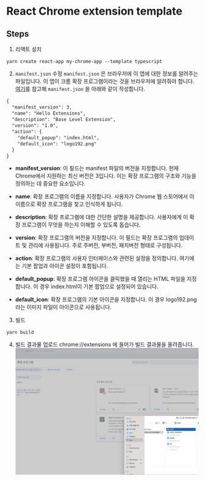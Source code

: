 # React Chrome extension template

## Steps

1. 리액트 설치

```
yarn create react-app my-chrome-app --template typescript
```

2. `manifest.json` 수정
   `manifest.json` 은 브라우저에 이 앱에 대한 정보를 알려주는 파일입니다. 이 앱이 크롬 확장 프로그램이라는 것을 브라우저에 알려줘야 합니다.
   [여기](https://developer.chrome.com/docs/extensions/get-started/tutorial/hello-world?hl=ko)를 참고해 `manifest.json` 을 아래와 같이 작성합니다.

```
{
  "manifest_version": 3,
  "name": "Hello Extensions",
  "description": "Base Level Extension",
  "version": "1.0",
  "action": {
    "default_popup": "index.html",
    "default_icon": "logo192.png"
  }
}
```

- **manifest_version**: 이 필드는 manifest 파일의 버전을 지정합니다. 현재 Chrome에서 지원하는 최신 버전은 3입니다. 이는 확장 프로그램의 구조와 기능을 정의하는 데 중요한 요소입니다.

- **name**: 확장 프로그램의 이름을 지정합니다. 사용자가 Chrome 웹 스토어에서 이 이름으로 확장 프로그램을 찾고 인식하게 됩니다.

- **description**: 확장 프로그램에 대한 간단한 설명을 제공합니다. 사용자에게 이 확장 프로그램이 무엇을 하는지 이해할 수 있도록 돕습니다.

- **version**: 확장 프로그램의 버전을 지정합니다. 이 필드는 확장 프로그램의 업데이트 및 관리에 사용됩니다. 주로 주버전, 부버전, 패치버전 형태로 구성됩니다.

- **action**: 확장 프로그램의 사용자 인터페이스와 관련된 설정을 정의합니다. 여기에는 기본 팝업과 아이콘 설정이 포함됩니다.

- **default_popup**: 확장 프로그램 아이콘을 클릭했을 때 열리는 HTML 파일을 지정합니다. 이 경우 index.html이 기본 팝업으로 설정되어 있습니다.
- **default_icon**: 확장 프로그램의 기본 아이콘을 지정합니다. 이 경우 logo192.png라는 이미지 파일이 아이콘으로 사용됩니다.

3. 빌드

```
yarn build
```

4. 빌드 결과물 업로드
   chrome://extensions 에 들어가 빌드 결과물을 올려줍니다.
   ![alt text](image.png)
